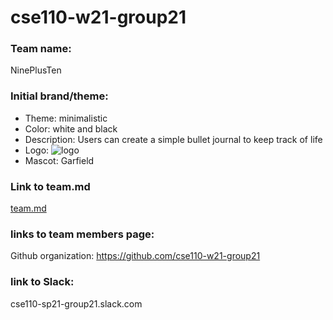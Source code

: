 # cse110-w21-group21

### Team name: 
NinePlusTen
### Initial brand/theme: 
- Theme: minimalistic 
- Color: white and black
- Description: Users can create a simple bullet journal to keep track of life
- Logo: <img alt="logo" src="https://imgur.com/VNDtQil.jpg">
- Mascot: Garfield

### Link to team.md
[team.md](./admin/team.md)


### links to team members page: 
Github organization: https://github.com/cse110-w21-group21

### link to Slack: 
cse110-sp21-group21.slack.com
